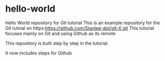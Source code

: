 # hello-world
Hello World repository for Git tutorial
This is an example repository for the Git tutoial on https:https://github.com/Stanlee-dot/git-X.git
This tutorial focuses mainly on Git and using Github as its remote

This repository is built step by step in the tutorial.

It now includes steps for Github

